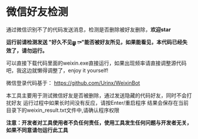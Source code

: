 # 微信好友检测
通过微信识别不了的代码发送消息，检测是否删除被好友删除，**欢迎star**



**运行前请检测发送 "好久不见జ్ఞ ‌ా"能否被好友所见，如果能看见，本代码已经失效了，请勿运行。**

可以直接下载代码里面的weixin.exe直接运行，如果出现频率请直接调整源代码吧，我这边就懒得调整了，enjoy it yourself!



微信登录代码基于： https://github.com/Urinx/WeixinBot



本工具主要用于测试微信好友是否被删除，通过发送隐藏的代码好友，同时不会打扰好友
运行过程中如果长时间没有反应，请按Enter/重启程序
结果会保存在当前目录下的weixin_result.txt文件中,请确认程序权限

**注意：开发者对工具使用者不负任何责任，使用工具发生任何问题与开发者无关，如果不同意请勿运行此工具**





